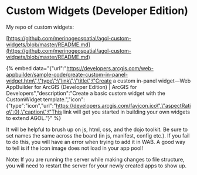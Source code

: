 # Custom Widgets \(Developer Edition\)

My repo of custom widgets: 

[https://github.com/merinogeospatial/agol-custom-widgets/blob/master/README.md](https://github.com/merinogeospatial/agol-custom-widgets/blob/master/README.md)

{% embed data="{\"url\":\"https://developers.arcgis.com/web-appbuilder/sample-code/create-custom-in-panel-widget.htm\",\"type\":\"link\",\"title\":\"Create a custom in-panel widget—Web AppBuilder for ArcGIS \(Developer Edition\) \| ArcGIS for Developers\",\"description\":\"Create a basic custom widget with the CustomWidget template.\",\"icon\":{\"type\":\"icon\",\"url\":\"https://developers.arcgis.com/favicon.ico\",\"aspectRatio\":0},\"caption\":\"This link will get you started in building your own widgets to extend AGOL.\"}" %}

 It will be helpful to brush up on js, html, css, and the dojo toolkit. Be sure to set names the same across the board \(in js, manifest, config etc.\). If you fail to do this, you will have an error when trying to add it in WAB. A good way to tell is if the icon image does not load in your app pool!

Note: If you are running the server while making changes to file structure, you will need to restart the server for your newly created apps to show up.



